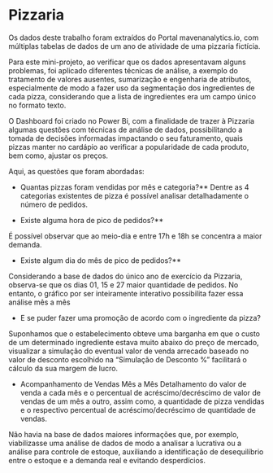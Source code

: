 # Pizzaria

Os dados deste trabalho foram extraídos do Portal mavenanalytics.io, com múltiplas tabelas de dados de um ano de atividade de uma pizzaria fictícia.

Para este mini-projeto, ao verificar que os dados apresentavam alguns problemas, foi aplicado diferentes técnicas de análise, a exemplo do tratamento de valores ausentes, sumarização e engenharia de atributos, especialmente de modo a fazer uso da segmentação dos ingredientes de cada pizza, considerando que a lista de ingredientes era um campo único no formato texto.

O Dashboard foi criado no Power Bi, com a finalidade de trazer à Pizzaria algumas questões com técnicas de análise de dados, possibilitando a tomada de decisões informadas impactando o seu faturamento, quais pizzas manter no cardápio ao verificar a popularidade de cada produto, bem como, ajustar os preços.

Aqui, as questões que foram abordadas:

* Quantas pizzas foram vendidas por mês e categoria?**
Dentre as 4 categorias existentes de pizza é possível analisar detalhadamente o número de pedidos.

* Existe alguma hora de pico de pedidos?**

É possível observar que ao meio-dia e entre 17h e 18h se concentra a maior demanda.

* Existe algum dia do mês de pico de pedidos?**

Considerando a base de dados do único ano de exercício da Pizzaria, observa-se que os dias 01, 15 e 27 maior quantidade de pedidos. No entanto, o gráfico por ser inteiramente interativo possibilita fazer essa análise mês a mês

* E se puder fazer uma promoção de acordo com o ingrediente da pizza?

Suponhamos que o estabelecimento obteve uma barganha em que o custo de um determinado ingrediente estava muito abaixo do preço de mercado, visualizar a simulação do eventual valor de venda arrecado baseado no valor de desconto escolhido na “Simulação de Desconto %” facilitará o cálculo da sua margem de lucro.

* Acompanhamento de Vendas Mês a Mês
Detalhamento do valor de venda a cada mês e o percentual de acréscimo/decréscimo de valor de vendas de um mês a outro, assim como, a quantidade de pizza vendidas e o respectivo percentual de acréscimo/decréscimo de quantidade de vendas.

Não havia na base de dados maiores informações que, por exemplo, viabilizasse uma análise de dados de modo a analisar a lucrativa ou a análise para controle de estoque, auxiliando a identificação de desequilíbrio entre o estoque e a demanda real e evitando desperdícios.
